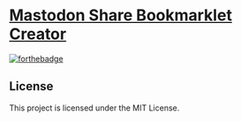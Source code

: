 [Mastodon Share Bookmarklet Creator](https://eai04191.github.io/mastodon-share-let-maker/index.html)
===

[![forthebadge](https://forthebadge.com/images/badges/designed-in-ms-paint.svg)](https://forthebadge.com)


## License

This project is licensed under the MIT License.

